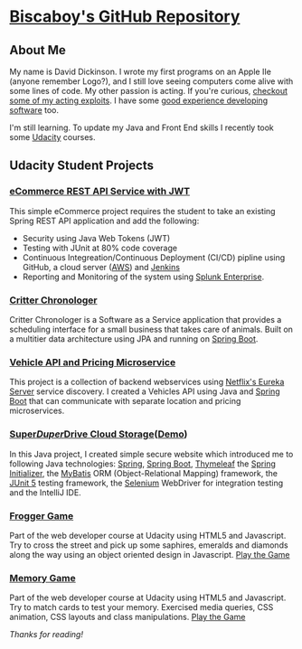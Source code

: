 # [Biscaboy's GitHub Repository](https://github.com/biscaboy)

## About Me

My name is David Dickinson.  I wrote my first programs on an Apple IIe (anyone remember Logo?), and I still love seeing computers come alive with some lines of code.  My other passion is acting.  If you're curious, [checkout some of my acting exploits](http://www.davidjdickinson.com).  I have some [good experience developing software](https://linkedin.com/in/david-j-dickinson-tech) too.

I'm still learning.  To update my Java and Front End skills I recently took some [Udacity](https://www.udacity.com/) courses.  

## Udacity Student Projects

### [eCommerce REST API Service with JWT](https://github.com/biscaboy/ecommerce)
This simple eCommerce project requires the student to take an existing Spring REST API application and add the following:

 * Security using Java Web Tokens (JWT)
 * Testing with JUnit at 80% code coverage
 * Continuous Integreation/Continuous Deployment (CI/CD) pipline using GitHub, a cloud server ([AWS](https://aws.amazon.com/)) and [Jenkins](https://www.jenkins.io)
 * Reporting and Monitoring of the system using [Splunk Enterprise](https://www.splunk.com/en_us/software/splunk-enterprise.html).


### [Critter Chronologer](https://github.com/biscaboy/critter)
Critter Chronologer is a Software as a Service application that provides a scheduling interface for a small business that takes care of animals.  Built on a multitier data architecture using JPA and running on [Spring Boot](https://spring.io/projects/spring-boot).

### [Vehicle API and Pricing Microservice](https://github.com/biscaboy/cars) 
This project is a collection of backend webservices using [Netflix's Eureka Server](https://github.com/Netflix/eureka) service discovery. 
I created a Vehicles API using Java and [Spring Boot](https://spring.io/projects/spring-boot) that can communicate with separate location and pricing microservices.

### [Super*Duper*Drive Cloud Storage](https://github.com/biscaboy/cloudstorage)([Demo](https://cloudstorage.davidjdickinson.com))
In this Java project, I created simple secure website which introduced me to following Java technologies:
[Spring](https://spring.io),
[Spring Boot](https://spring.io/projects/spring-boot),
[Thymeleaf](https://www.thymeleaf.org/) 
the [Spring Initializer](https://start.spring.io/), 
the [MyBatis](https://mybatis.org) ORM (Object-Relational Mapping) framework,
the [JUnit 5](https://junit.org/junit5/) testing framework,
the [Selenium](https://www.selenium.dev/) WebDriver for integration testing and 
the IntelliJ IDE.

### [Frogger Game](https://github.com/biscaboy/frogger-game)
Part of the web developer course at Udacity using HTML5 and Javascript.  Try to cross the street and pick up some saphires, emeralds and diamonds along the way using an object oriented design in Javascript. [Play the Game](https://biscaboy.github.io/frogger-game/)

### [Memory Game](https://github.com/biscaboy/fend-project-memory-game)
Part of the web developer course at Udacity using HTML5 and Javascript.  Try to match cards to test your memory.  Exercised media queries, CSS animation, CSS layouts and class manipulations. [Play the Game](https://biscaboy.github.io/fend-project-memory-game/)

_Thanks for reading!_
